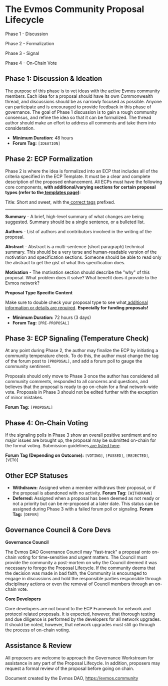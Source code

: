 # **The Evmos Community Proposal Lifecycle**

Phase 1 - Discussion

Phase 2 - Formalization

Phase 3 - Signal

Phase 4 - On-Chain Vote


## **Phase 1: Discussion & Ideation**

The purpose of this phase is to vet ideas with the active Evmos community members. Each idea for a proposal should have its own Commonwealth thread, and discussions should be as narrowly focused as possible. Anyone can participate and is encouraged to provide feedback in this phase of governance. The goal of Phase 1 discussion is to gain a rough community consensus, and refine the idea so that it can be formalized. The thread author should make an effort to address all comments and take them into consideration.



* **Minimum Duration:** 48 hours
* **Forum Tag:** `[IDEATION]`


## **Phase 2: ECP Formalization**

Phase 2 is where the idea is formalized into an ECP that includes all of the criteria specified in the ECP Template. It must be a clear and complete description of the proposed enhancement. All ECPs must have the following core components, **with additional/varying sections for certain proposal types (refer to the[ templates page](https://evmos.community/governance/proposals/templates))**:

Title: Short and sweet, with the[ correct tags](https://evmos.community/governance/proposals/definitions#proposal-phase--identification-tags) prefixed.


---

**Summary** - A brief, high-level summary of what changes are being suggested. Summary should be a single sentence, or a bulleted list.

**Authors** - List of authors and contributors involved in the writing of the proposal.

**Abstract** - Abstract is a multi-sentence (short paragraph) technical summary. This should be a very terse and human-readable version of the motivation and specification sections. Someone should be able to read only the abstract to get the gist of what this specification does.

**Motivation** - The motivation section should describe the "why" of this proposal. What problem does it solve? What benefit does it provide to the Evmos network?

**Proposal Type Specific Content**

Make sure to double check your proposal type to see what[ additional information or details are required](https://evmos.community/governance/proposals/templates). **Especially for funding proposals!**



* **Minimum Duration:** 72 hours (3 days)
* **Forum Tag:** `[PRE-PROPOSAL]`


## **Phase 3: ECP Signaling (Temperature Check)**

At any point during Phase 2, the author may finalize the ECP by initiating a community temperature check. To do this, the author must change the tag of the forum post to `[PROPOSAL]`, and add a forum poll to gauge the community sentiment.

Proposals should only move to Phase 3 once the author has considered all community comments, responded to all concerns and questions, and believes that the proposal is ready to go on-chain for a final network-wide vote. Proposals in Phase 3 should not be edited further with the exception of minor mistakes.

**Forum Tag:** `[PROPOSAL]`


## **Phase 4: On-Chain Voting**

If the signaling polls in Phase 3 show an overall positive sentiment and no major issues are brought up, the proposal may be submitted on-chain for the formal voting. Submission guidelines[ are listed here](https://evmos.community/governance/proposals/submission).

**Forum Tag (Depending on Outcome):** `[VOTING]`, `[PASSED]`, `[REJECTED]`, `[VETO]`



## **Other ECP Statuses**



* **Withdrawn:** Assigned when a member withdraws their proposal, or if the proposal is abandoned with no activity. **Forum Tag:** `[WITHDRAWN]`
* **Deferred:** Assigned when a proposal has been deemed as not ready or not a priority but can be re-proposed at a later date. This status can be assigned during Phase 3 with a failed forum poll or signaling. **Forum Tag:** `[DEFER]`


## **Governance Council & Core Devs**

**Governance Council**

The Evmos DAO Governance Council may "fast-track" a proposal onto on-chain voting for time-sensitive and urgent matters. The Council must provide the community a post-mortem on why the Council deemed it was necessary to forego the Proposal Lifecycle. If the community deems that the decision was made in bad faith, the Community is encouraged to engage in discussions and hold the responsible parties responsible through disciplinary actions or even the removal of Council members through an on-chain vote.

**Core Developers**

Core developers are not bound to the ECP Framework for network and protocol related proposals. It is expected, however, that thorough testing and due diligence is performed by the developers for all network upgrades. It should be noted, however, that network upgrades must still go through the process of on-chain voting.


## **Assistance & Review**

All proposers are welcome to approach the Governance Workstream for assistance in any part of the Proposal Lifecycle. In addition, proposers may request a formal review of the proposal before going on chain.


Document created by the Evmos DAO, https://evmos.community
